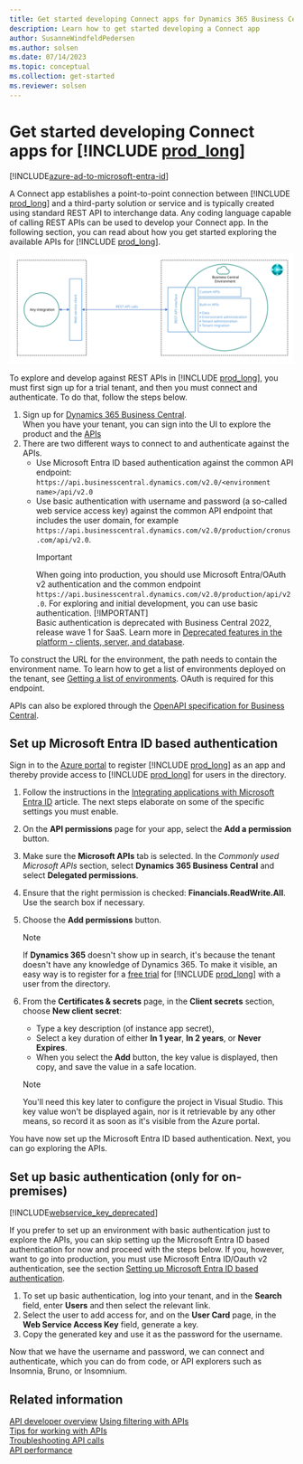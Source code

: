 ```yaml
---
title: Get started developing Connect apps for Dynamics 365 Business Central
description: Learn how to get started developing a Connect app 
author: SusanneWindfeldPedersen
ms.author: solsen
ms.date: 07/14/2023
ms.topic: conceptual
ms.collection: get-started
ms.reviewer: solsen
---
```


# Get started developing Connect apps for [!INCLUDE [prod_long](includes/prod_long.md)]

[!INCLUDE[azure-ad-to-microsoft-entra-id](~/../shared-content/shared/azure-ad-to-microsoft-entra-id.md)]

A Connect app establishes a point-to-point connection between [!INCLUDE [prod_long](includes/prod_long.md)] and a third-party solution or service and is typically created using standard REST API to interchange data. Any coding language capable of calling REST APIs can be used to develop your Connect app. In the following section, you can read about how you get started exploring the available APIs for [!INCLUDE [prod_long](includes/prod_long.md)].

[![Shows the API stack in Business Central](media/api-stack.svg)](media/api-stack.svg#lightbox)

To explore and develop against REST APIs in [!INCLUDE [prod_long](includes/prod_long.md)], you must first sign up for a trial tenant, and then you must connect and authenticate. To do that, follow the steps below.

1. Sign up for [Dynamics 365 Business Central](https://signup.microsoft.com/signup?sku=6a4a1628-9b9a-424d-bed5-4118f0ede3fd&ru=https%3A%2F%2Fbusinesscentral.dynamics.com%2FSandbox%2F%3FredirectedFromSignup%3D1).  
When you have your tenant, you can sign into the UI to explore the product and the [APIs](/dynamics-nav/api-reference/v2.0)
2. There are two different ways to connect to and authenticate against the APIs.  
    - Use Microsoft Entra ID based authentication against the common API endpoint: `https://api.businesscentral.dynamics.com/v2.0/<environment name>/api/v2.0`
    - Use basic authentication with username and password (a so-called web service access key) against the common API endpoint that includes the user domain, for example `https://api.businesscentral.dynamics.com/v2.0/production/cronus.com/api/v2.0`.  
        > [!IMPORTANT]  
        > When going into production, you should use Microsoft Entra/OAuth v2 authentication and the common endpoint `https://api.businesscentral.dynamics.com/v2.0/production/api/v2.0`. For exploring and initial development, you can use basic authentication.
        > [!IMPORTANT]  
        > Basic authentication is deprecated with Business Central 2022, release wave 1 for SaaS. Learn more in [Deprecated features in the platform - clients, server, and database](../upgrade/deprecated-features-platform.md#accesskeys).

To construct the URL for the environment, the path needs to contain the environment name. To learn how to get a list of environments deployed on the tenant, see [Getting a list of environments](../webservices/api-get-environments.md). OAuth is required for this endpoint. 

<!-- Learn more in the [Exploring the APIs with Postman and Microsoft Entra authentication](#explore-rest-apis-with-postman-and-microsoft-entra-authentication) section. -->

<!-- In the following sections you can read more about setting up the two types of authentication and using both authentication methods in Postman. -->

APIs can also be explored through the [OpenAPI specification for Business Central](/dynamics-nav/api-reference/v1.0/dynamics-open-api).


## Set up Microsoft Entra ID based authentication

Sign in to the [Azure portal](https://portal.azure.com) to register [!INCLUDE [prod_long](includes/prod_long.md)] as an app and thereby provide access to [!INCLUDE [prod_long](includes/prod_long.md)] for users in the directory.

1. Follow the instructions in the [Integrating applications with Microsoft Entra ID](/azure/active-directory/develop/quickstart-register-app) article. The next steps elaborate on some of the specific settings you must enable.
2. On the **API permissions** page for your app, select the **Add a permission** button. 
3. Make sure the **Microsoft APIs** tab is selected. In the *Commonly used Microsoft APIs* section, select **Dynamics 365 Business Central** and select **Delegated permissions**.  
4. Ensure that the right permission is checked: **Financials.ReadWrite.All**. Use the search box if necessary.
5. Choose the **Add permissions** button.
    > [!NOTE]  
    > If **Dynamics 365** doesn't show up in search, it's because the tenant doesn't have any knowledge of Dynamics 365. To make it visible, an easy way is to register for a [free trial](https://signup.microsoft.com/signup?sku=6a4a1628-9b9a-424d-bed5-4118f0ede3fd&ru=https%3A%2F%2Fbusinesscentral.dynamics.com%2FSandbox%2F%3FredirectedFromSignup%3D1) for [!INCLUDE [prod_long](includes/prod_long.md)] with a user from the directory. 

6. From the **Certificates & secrets** page, in the **Client secrets** section, choose **New client secret**:
    - Type a key description (of instance app secret),
    - Select a key duration of either **In 1 year**, **In 2 years**, or **Never Expires**.
    - When you select the **Add** button, the key value is displayed, then copy, and save the value in a safe location.

    > [!NOTE]  
    > You'll need this key later to configure the project in Visual Studio. This key value won't be displayed again, nor is it retrievable by any other means, so record it as soon as it's visible from the Azure portal.

You have now set up the Microsoft Entra ID based authentication. Next, you can go exploring the APIs. 

<!-- Learn more in the [Exploring the APIs with Postman and Microsoft Entra authentication](#explore-apis-with-postman-and-basic-authentication-only-for-on-premises) section. -->


## Set up basic authentication (only for on-premises)

[!INCLUDE[webservice_key_deprecated](../includes/web-service-key-deprecated.md)]

If you prefer to set up an environment with basic authentication just to explore the APIs, you can skip setting up the Microsoft Entra ID based authentication for now and proceed with the steps below. If you, however, want to go into production, you must use Microsoft Entra ID/Oauth v2 authentication, see the section [Setting up Microsoft Entra ID based authentication](#set-up-microsoft-entra-id-based-authentication).

1. To set up basic authentication, log into your tenant, and in the **Search** field, enter **Users** and then select the relevant link.
2. Select the user to add access for, and on the **User Card** page, in the **Web Service Access Key** field, generate a key.  
3. Copy the generated key and use it as the password for the username. 

Now that we have the username and password, we can connect and authenticate, which you can do from code, or API explorers such as Insomnia, Bruno, or Insomnium. <!-- In the [Exploring the APIs with Postman and basic authentication](#explore-apis-with-postman-and-basic-authentication-only-for-on-premises) section, we use Postman. -->

<!--
## Explore REST APIs with Postman and Microsoft Entra authentication

In this `Hello World` example, we're going over the basic steps required to retrieve the list of customers in our trial tenant. This example is based on running with Microsoft Entra authentication.

1. First, in Postman, set up a `GET` call to the base API URL.
    - When you call the base API URL, you get a list of all the available APIs. You can append `$metadata` to the URL to also get information about the fields in the APIs. The list of supported APIs and fields information can also be found in the API documentation, for example, call `GET https://api.businesscentral.dynamics.com/v2.0/environment name/api/v2.0`
2. On the **Authorization** tab in Postman, select **OAuth 2.0** in the **Type** and then choose **Get New Access Token**. 
3. In the **GET NEW ACCESS TOKEN** window, enter the following information as specified below:
    - In the **Token name** field, choose a descriptive name.
    - In the **Grant type** field, choose **Authorization Code**.
    - In the **Callback URL** field, specify the URL specified as the sign-on URL/Reply URL in the Azure portal.
    - In the **Auth URL** field, specify a URL such as `https://login.windows.net/<your tenant domain>/oauth2/authorize?resource=https://api.businesscentral.dynamics.com`.
    - In the **Access Token URL** field, specify a URL such as `https://login.windows.net/<your tenant domain>/oauth2/token?resource=https://api.businesscentral.dynamics.com`.
    - In the **Client ID** field, enter the Application ID from the registered app in Azure portal.
    - In the **Scope** field, 
    - In the **Client Secret** field, enter the key generated under **Keys** that you copied in step 6 in the [Setting up Microsoft Entra ID based authentication](#set-up-microsoft-entra-id-based-authentication).
    - In the **Client Authentication** field, choose the **Send client credentials in body** option.
4. Choose the **Get New Access Token** button. The first time you sign in, you get prompted for consent.
5. Scroll down and choose **Use token** button.  
An Authorization request header is now added containing the Bearer token.
6. Choose **Send** in Postman to execute the call, and inspect the returned body, which should include a list of the APIs.

## Explore APIs with Postman and basic authentication (only for on-premises)

In this `Hello World` example, we're going over the basic steps required to retrieve the list of customers in our trial tenant. This example is based on running with basic authentication. 

1. First, in Postman, set up a `GET` call to the base API URL.  
    - When you call the base API URL, you get a list of all the available APIs. You can append `$metadata` to the URL to also get information about the fields in the APIs. The list of supported APIs and fields information can also be found in the API documentation.

    - Since we're using basic authentication, we need to include the user's domain in the URL, for example, call `GET https://api.businesscentral.dynamics.com/v2.0/<your tenant domain>/<environment name>/api/v2.0`.
        > [!NOTE]  
        > The parameter `<your tenant domain>` is your default Microsoft Entra ID GUID.
    
2. On the **Authorization** tab in Postman, select **Basic Auth** in the **Type** and provide the Username and **Web Service Access Key** from above as password. 

3. Choose **Send** in Postman to execute the call, and inspect the returned body, which should include a list of the APIs.


## Call an API

Each resource is uniquely identified through an ID, see the following example of calling `GET <endpoint>/companies`:  

```json
    {
        "@odata.context": "<endpoint>/$metadata#companies",
        "value": [
            {
                "id": "a0a0a0a0-bbbb-cccc-dddd-e1e1e1e1e1e1",
                "systemVersion": "18453",
                "name": "CRONUS USA, Inc.",
                "displayName": "CRONUS USA, Inc.",
                "businessProfileId": ""
            }
        ]
    }
```

The resource ID must be provided in the URL when trying to read or modify a resource or any of its children. The ID is provided in parenthesis `()` after the API endpoint. For example, to GET the "CRONUS USA, Inc." company details, you must call `<endpoint>/companies(a0a0a0a0-bbbb-cccc-dddd-e1e1e1e1e1e1)/`.

All resources, such as customers, invoices etc., live in the context of a parent company, of which there can be more than one in the [!INCLUDE[d365fin_long_md](includes/prodlong.md)] tenant. Therefore, it's a requirement to provide the company ID in the URL for all resource API calls. To GET all customers in the "CRONUS USA, Inc." company, we must call a GET on the URL `<endpoint>/companies(a0a0a0a0-bbbb-cccc-dddd-e1e1e1e1e1e1)/customers`.
-->

## Related information

[API developer overview](devenv-api.md)
[Using filtering with APIs](devenv-connect-apps-filtering.md)  
[Tips for working with APIs](devenv-connect-apps-tips.md)   
[Troubleshooting API calls](../webservices/dynamics-error-codes.md)    
[API performance](../webservices/web-service-performance.md)   
